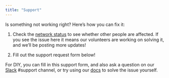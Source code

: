 ```yaml
---
title: "Support"
---
```


Is something not working right? Here’s how you can fix it:

1. Check the [network status](/network-status) to see whether other people are affected. If you see the issue here it means our volunteers are working on solving it, and we’ll be posting more updates!

2. Fill out the support request form below!

For DIY, you can fill in this support form, and also ask a question on our [Slack](https://slack.nycmesh.net/) #support channel, or try using our [docs](https://docs.nycmesh.net/) to solve the issue yourself.



